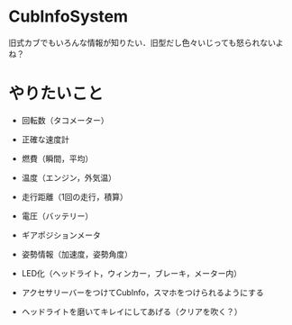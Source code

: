 # CubInfoSystem
旧式カブでもいろんな情報が知りたい．旧型だし色々いじっても怒られないよね？


# やりたいこと
- 回転数（タコメーター）
- 正確な速度計
- 燃費（瞬間，平均）
- 温度（エンジン，外気温）
- 走行距離（1回の走行，積算）
- 電圧（バッテリー）
- ギアポジションメータ
- 姿勢情報（加速度，姿勢角度）

- LED化（ヘッドライト，ウィンカー，ブレーキ，メーター内）
- アクセサリーバーをつけてCubInfo，スマホをつけられるようにする
- ヘッドライトを磨いてキレイにしてあげる（クリアを吹く？）
